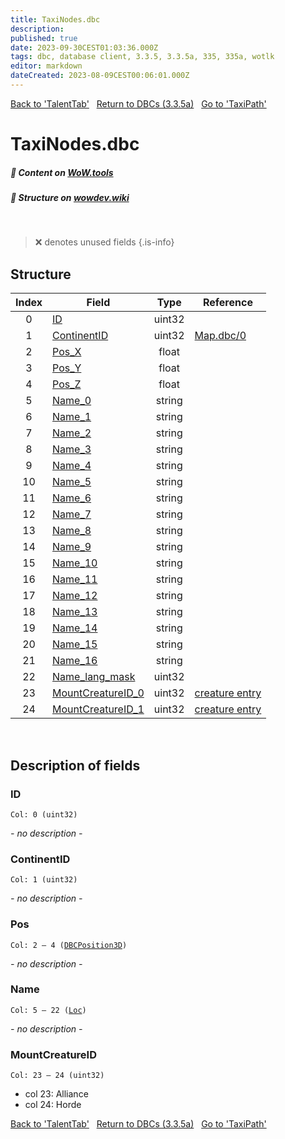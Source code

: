 ```yaml
---
title: TaxiNodes.dbc
description:
published: true
date: 2023-09-30CEST01:03:36.000Z
tags: dbc, database client, 3.3.5, 3.3.5a, 335, 335a, wotlk
editor: markdown
dateCreated: 2023-08-09CEST00:06:01.000Z
---
```

<a href="https://trinitycore.info/files/DBC/335/talenttab" class="mt-5 v-btn v-btn--depressed v-btn--flat v-btn--outlined theme--light v-size--default darkblue--text text--lighten-3"><span class="v-btn__content"><i aria-hidden="true" class="v-icon notranslate v-icon--left mdi mdi-arrow-left theme--light"></i><span>Back to 'TalentTab'</span></span></a>&nbsp;&nbsp;&nbsp;<a href="https://trinitycore.info/files/DBC/335/DBC" class="mt-5 v-btn v-btn--depressed v-btn--flat v-btn--outlined theme--light v-size--default darkblue--text text--lighten-3"><span class="v-btn__content"><i aria-hidden="true" class="v-icon notranslate v-icon--left mdi mdi-home-outline theme--light"></i><span>Return to DBCs (3.3.5a)</span></span></a>&nbsp;&nbsp;&nbsp;<a href="https://trinitycore.info/files/DBC/335/taxipath" class="mt-5 v-btn v-btn--depressed v-btn--flat v-btn--outlined theme--light v-size--default darkblue--text text--lighten-3"><span class="v-btn__content"><span>Go to 'TaxiPath'</span><i aria-hidden="true" class="v-icon notranslate v-icon--right mdi mdi-arrow-right theme--light"></i></span></a>

# TaxiNodes.dbc
##### :open_book: Content on [WoW.tools](https://wow.tools/dbc/?dbc=taxinodes&build=3.3.5.12340)
##### :pencil: Structure on [wowdev.wiki](https://wowdev.wiki/DB/TaxiNodes)
&nbsp;

> :x: denotes unused fields
{.is-info}


## Structure

| Index | Field | Type | Reference |
| :---: | --- | :---: | --- |
| 0 | [ID](#id-alt) | uint32 |  |
| 1 | [ContinentID](#continentid) | uint32 | [Map.dbc/0](/files/DBC/335/map#id-alt) |
| 2 | [Pos_X](#pos) | float |  |
| 3 | [Pos_Y](#pos) | float |  |
| 4 | [Pos_Z](#pos) | float |  |
| 5 | [Name_0](#name-alt) | string |  |
| 6 | [Name_1](#name-alt) | string |  |
| 7 | [Name_2](#name-alt) | string |  |
| 8 | [Name_3](#name-alt) | string |  |
| 9 | [Name_4](#name-alt) | string |  |
| 10 | [Name_5](#name-alt) | string |  |
| 11 | [Name_6](#name-alt) | string |  |
| 12 | [Name_7](#name-alt) | string |  |
| 13 | [Name_8](#name-alt) | string |  |
| 14 | [Name_9](#name-alt) | string |  |
| 15 | [Name_10](#name-alt) | string |  |
| 16 | [Name_11](#name-alt) | string |  |
| 17 | [Name_12](#name-alt) | string |  |
| 18 | [Name_13](#name-alt) | string |  |
| 19 | [Name_14](#name-alt) | string |  |
| 20 | [Name_15](#name-alt) | string |  |
| 21 | [Name_16](#name-alt) | string |  |
| 22 | [Name_lang_mask](#name-alt) | uint32 |  |
| 23 | [MountCreatureID_0](#mountcreatureid) | uint32 | [creature entry](/database/335/world/creature_template#entry) |
| 24 | [MountCreatureID_1](#mountcreatureid) | uint32 | [creature entry](/database/335/world/creature_template#entry) |
&nbsp;
## Description of fields

### ID <!-- {#id-alt} -->
<code>Col: 0 (uint32)</code>

*- no description -*
&nbsp;

### ContinentID
<code>Col: 1 (uint32)</code>

*- no description -*
&nbsp;

### Pos
<code>Col: 2 &ndash; 4 ([DBCPosition3D](/how-to/worldposition))</code>

*- no description -*
&nbsp;

### Name <!-- {#name-alt} -->
<code>Col: 5 &ndash; 22 ([Loc](/how-to/localization))</code>

*- no description -*
&nbsp;

### MountCreatureID
<code>Col: 23 &ndash; 24 (uint32)</code>

* col 23: Alliance
* col 24: Horde
&nbsp;

<a href="https://trinitycore.info/files/DBC/335/talenttab" class="mt-5 v-btn v-btn--depressed v-btn--flat v-btn--outlined theme--light v-size--default darkblue--text text--lighten-3"><span class="v-btn__content"><i aria-hidden="true" class="v-icon notranslate v-icon--left mdi mdi-arrow-left theme--light"></i><span>Back to 'TalentTab'</span></span></a>&nbsp;&nbsp;&nbsp;<a href="https://trinitycore.info/files/DBC/335/DBC" class="mt-5 v-btn v-btn--depressed v-btn--flat v-btn--outlined theme--light v-size--default darkblue--text text--lighten-3"><span class="v-btn__content"><i aria-hidden="true" class="v-icon notranslate v-icon--left mdi mdi-home-outline theme--light"></i><span>Return to DBCs (3.3.5a)</span></span></a>&nbsp;&nbsp;&nbsp;<a href="https://trinitycore.info/files/DBC/335/taxipath" class="mt-5 v-btn v-btn--depressed v-btn--flat v-btn--outlined theme--light v-size--default darkblue--text text--lighten-3"><span class="v-btn__content"><span>Go to 'TaxiPath'</span><i aria-hidden="true" class="v-icon notranslate v-icon--right mdi mdi-arrow-right theme--light"></i></span></a>
